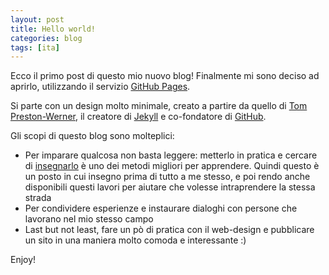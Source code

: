 ```yaml
---
layout: post
title: Hello world!
categories: blog
tags: [ita]
---
```


Ecco il primo post di questo mio nuovo blog! Finalmente mi sono deciso
ad aprirlo, utilizzando il servizio [GitHub Pages](https://pages.github.com/).

Si parte con un design molto minimale, creato a partire da quello di
   [Tom Preston-Werner](https://github.com/mojombo/), il creatore di
   [Jekyll](https://github.com/mojombo/jekyll) e co-fondatore di
   [GitHub](https://github.com).

Gli scopi di questo blog sono molteplici:

 - Per imparare qualcosa non basta leggere: metterlo in pratica e
   cercare di
   [insegnarlo](https://www.markhneedham.com/blog/2009/04/21/learning-through-teaching/)
   è uno dei metodi migliori per apprendere. Quindi questo è un posto
   in cui insegno prima di tutto a me stesso, e poi rendo anche
   disponibili questi lavori per aiutare che volesse intraprendere la
   stessa strada 
 - Per condividere esperienze e instaurare dialoghi
   con persone che lavorano nel mio stesso campo   
 - Last but not least, fare un pò di pratica con il web-design e
   pubblicare un sito in una maniera molto comoda e interessante :)

Enjoy!
